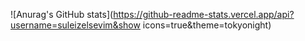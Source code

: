 ![Anurag's GitHub stats](https://github-readme-stats.vercel.app/api?username=suleizelsevim&show icons=true&theme=tokyonight)
